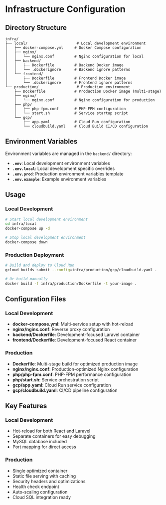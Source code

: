 # Infrastructure Configuration

## Directory Structure

```
infra/
├── local/                      # Local development environment
│   ├── docker-compose.yml     # Docker Compose configuration
│   ├── nginx/
│   │   └── nginx.conf         # Nginx configuration for local
│   ├── backend/
│   │   ├── Dockerfile         # Backend Docker image
│   │   └── .dockerignore      # Backend ignore patterns
│   └── frontend/
│       ├── Dockerfile         # Frontend Docker image
│       └── .dockerignore      # Frontend ignore patterns
└── production/                 # Production environment
    ├── Dockerfile             # Production Docker image (multi-stage)
    ├── nginx/
    │   └── nginx.conf         # Nginx configuration for production
    ├── php/
    │   ├── php-fpm.conf       # PHP-FPM configuration
    │   └── start.sh           # Service startup script
    └── gcp/
        ├── app.yaml           # Cloud Run configuration
        └── cloudbuild.yaml    # Cloud Build CI/CD configuration
```

## Environment Variables

Environment variables are managed in the `backend/` directory:

- **`.env`**: Local development environment variables
- **`.env.local`**: Local development specific overrides
- **`.env.prod`**: Production environment variables template
- **`.env.example`**: Example environment variables

## Usage

### Local Development

```bash
# Start local development environment
cd infra/local
docker-compose up -d

# Stop local development environment
docker-compose down
```

### Production Deployment

```bash
# Build and deploy to Cloud Run
gcloud builds submit --config=infra/production/gcp/cloudbuild.yaml .

# Or build manually
docker build -f infra/production/Dockerfile -t your-image .
```

## Configuration Files

### Local Development
- **docker-compose.yml**: Multi-service setup with hot-reload
- **nginx/nginx.conf**: Reverse proxy configuration
- **backend/Dockerfile**: Development-focused Laravel container
- **frontend/Dockerfile**: Development-focused React container

### Production
- **Dockerfile**: Multi-stage build for optimized production image
- **nginx/nginx.conf**: Production-optimized Nginx configuration
- **php/php-fpm.conf**: PHP-FPM performance configuration
- **php/start.sh**: Service orchestration script
- **gcp/app.yaml**: Cloud Run service configuration
- **gcp/cloudbuild.yaml**: CI/CD pipeline configuration

## Key Features

### Local Development
- Hot-reload for both React and Laravel
- Separate containers for easy debugging
- MySQL database included
- Port mapping for direct access

### Production
- Single optimized container
- Static file serving with caching
- Security headers and optimizations
- Health check endpoint
- Auto-scaling configuration
- Cloud SQL integration ready